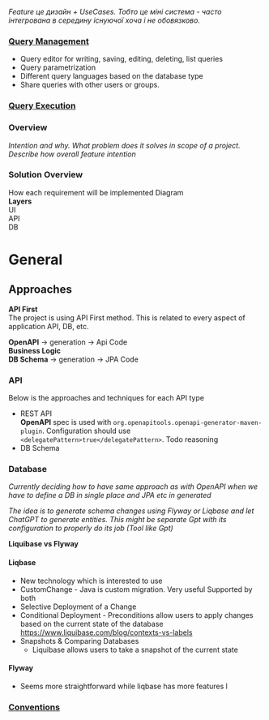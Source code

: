 _Feature це дизайн + UseCases. Тобто це міні система - часто інтегрована в середину існуючої хоча і не обовязково._

### [**Query Management**](#query-management)

- Query editor for writing, saving, editing, deleting, list queries
- Query parametrization
- Different query languages based on the database type
- Share queries with other users or groups.

### [**Query Execution**](#query-execution)


### Overview

_Intention and why. What problem does it solves in scope of a project. Describe how overall feature intention_

### Solution Overview

How each requirement will be implemented
Diagram  
**Layers**  
UI  
API  
DB

# General

## Approaches

**API First**  
The project is using API First method. This is related to every aspect of application API, DB, etc.

**OpenAPI** -> generation -> Api Code  
**Business Logic**  
**DB Schema** -> generation -> JPA Code

### API

Below is the approaches and techniques for each API type

- REST API  
  **OpenAPI** spec is used with `org.openapitools.openapi-generator-maven-plugin`. Configuration should
  use `<delegatePattern>true</delegatePattern>`. Todo reasoning
- DB Schema

### Database

_Currently deciding how to have same approach as with OpenAPI when we have to define a DB in single place and JPA etc in
generated_

_The idea is to generate schema changes using Flyway or Liqbase and let ChatGPT to generate entities. This might be
separate Gpt with its configuration to properly do its job (Tool like Gpt)_

**Liquibase vs Flyway**

#### Liqbase

- New technology which is interested to use
- CustomChange - Java is custom migration. Very useful Supported by both
- Selective Deployment of a Change
- Conditional Deployment - Preconditions allow users to apply changes based on the current state of the
  database https://www.liquibase.com/blog/contexts-vs-labels
- Snapshots & Comparing Databases
    - Liquibase allows users to take a snapshot of the current state

#### Flyway

- Seems more straightforward while liqbase has more features l

### [Conventions](doc/general/conventions.md)